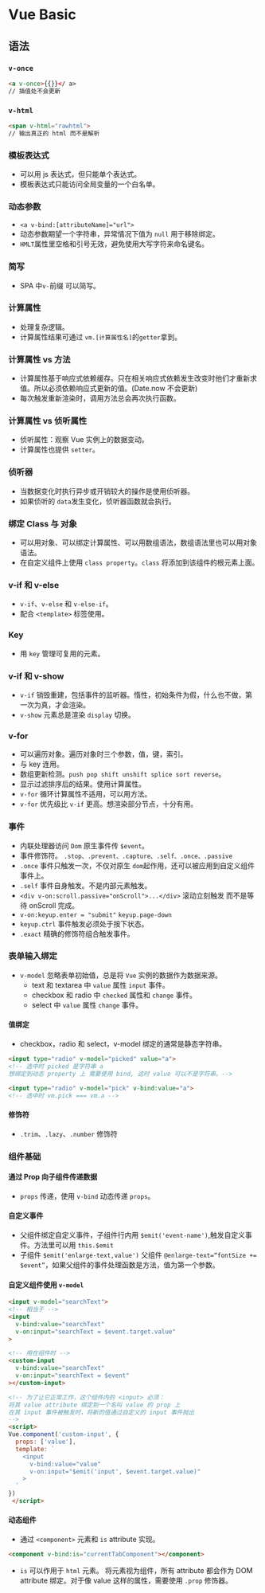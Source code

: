 # Vue Basic

## 语法

### `v-once`

```html
<a v-once>{{}}</ a>
// 插值处不会更新
```

### `v-html`

```html
<span v-html="rawhtml"> 
// 输出真正的 html 而不是解析
```

### 模板表达式

* 可以用 js 表达式，但只能单个表达式。
* 模板表达式只能访问全局变量的一个白名单。

### 动态参数

* `<a v-bind:[attributeName]="url">`
* 动态参数期望一个字符串，异常情况下值为 `null` 用于移除绑定。
* `HMLT`属性里空格和引号无效，避免使用大写字符来命名键名。

### 简写

* SPA 中`v-`前缀 可以简写。

### 计算属性

* 处理复杂逻辑。
* 计算属性结果可通过 `vm.[计算属性名]`的`getter`拿到。

### 计算属性 vs 方法

* 计算属性基于响应式依赖缓存。只在相关响应式依赖发生改变时他们才重新求值。所以必须依赖响应式更新的值。(Date.now 不会更新)
* 每次触发重新渲染时，调用方法总会再次执行函数。

### 计算属性 vs 侦听属性

* 侦听属性：观察 Vue  实例上的数据变动。
* 计算属性也提供 `setter`。

### 侦听器

* 当数据变化时执行异步或开销较大的操作是使用侦听器。
* 如果侦听的 `data`发生变化，侦听器函数就会执行。

### 绑定 Class 与 对象

* 可以用对象、可以绑定计算属性、可以用数组语法，数组语法里也可以用对象语法。
* 在自定义组件上使用 `class property`。`class` 将添加到该组件的根元素上面。

### v-if 和 v-else

* `v-if`、`v-else`  和 `v-else-if`。
* 配合 `<template>` 标签使用。

### Key

* 用 `key` 管理可复用的元素。

###  v-if 和 v-show

* `v-if` 销毁重建，包括事件的监听器。惰性，初始条件为假，什么也不做，第一次为真，才会渲染。
* `v-show` 元素总是渲染 `display` 切换。

### v-for

* 可以遍历对象。遍历对象时三个参数，值，键，索引。
* 与 key 连用。
* 数组更新检测。`push pop shift unshift splice sort reverse`。
* 显示过滤排序后的结果。使用计算属性。
* `v-for` 循环计算属性不适用，可以用方法。
* `v-for` 优先级比 `v-if` 更高。想渲染部分节点，十分有用。

### 事件

* 内联处理器访问 `Dom` 原生事件传 `$event`。
* 事件修饰符。 `.stop、.prevent、.capture、.self、.once、.passive`
* `.once` 事件只触发一次，不仅对原生 `dom`起作用，还可以被应用到自定义组件事件上。
* `.self` 事件自身触发。不是内部元素触发。
* `<div v-on:scroll.passive="onScroll">...</div>` 滚动立刻触发 而不是等待 onScroll 完成。
* `v-on:keyup.enter = "submit"` `keyup.page-down`
* `keyup.ctrl` 事件触发必须处于按下状态。
* `.exact` 精确的修饰符组合触发事件。

### 表单输入绑定

* `v-model` 忽略表单初始值，总是将 `Vue` 实例的数据作为数据来源。
    * text 和 textarea 中 `value` 属性 `input` 事件。
    * checkbox 和 radio 中 `checked` 属性和 `change` 事件。
    * select 中 `value` 属性 `change` 事件。

#### 值绑定

* checkbox，radio 和 select，v-model 绑定的通常是静态字符串。

```html
<input type="radio" v-model="picked" value="a">
<!-- 选中时 picked 是字符串 a
想绑定到动态 property 上 需要使用 bind, 这时 value 可以不是字符串。-->

<input type="radio" v-model="pick" v-bind:value="a">
<!-- 选中时 vm.pick === vm.a -->
```

#### 修饰符

* `.trim`、`.lazy`、`.number` 修饰符

### 组件基础 

#### 通过 Prop 向子组件传递数据

* `props` 传递，使用 `v-bind` 动态传递 `props`。

#### 自定义事件

* 父组件绑定自定义事件，子组件行内用 `$emit('event-name')`,触发自定义事件。方法里可以用 `this.$emit`
* 子组件 `$emit('enlarge-text,value')` 父组件 `@enlarge-text=“fontSize += $event”`，如果父组件的事件处理函数是方法，值为第一个参数。

#### 自定义组件使用 `v-model`

```html
<input v-model="searchText">
<!-- 相当于 -->
<input
  v-bind:value="searchText"
  v-on:input="searchText = $event.target.value"
>

<!-- 用在组件时 -->
<custom-input
  v-bind:value="searchText"
  v-on:input="searchText = $event"
></custom-input>

<!-- 为了让它正常工作，这个组件内的 <input> 必须：
将其 value attribute 绑定到一个名叫 value 的 prop 上
在其 input 事件被触发时，将新的值通过自定义的 input 事件抛出
-->
<script>
Vue.component('custom-input', {
  props: ['value'],
  template: `
    <input
      v-bind:value="value"
      v-on:input="$emit('input', $event.target.value)"
    >
  `
})
 </script>
```

#### 动态组件

* 通过 `<component>` 元素和 `is` attribute 实现。

```html
<component v-bind:is="currentTabComponent"></component>
```

* `is` 可以作用于 `html` 元素。 将元素视为组件，所有 attribute 都会作为 DOM attribute 绑定。对于像 value 这样的属性，需要使用 `.prop` 修饰器。